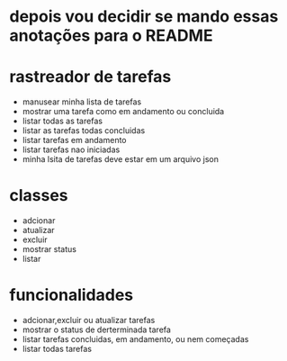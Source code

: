 # depois vou decidir se mando essas anotações para o README

# rastreador de tarefas
- manusear minha lista de tarefas
- mostrar uma tarefa como em andamento ou concluida
- listar todas as tarefas
- listar as tarefas todas concluidas
- listar tarefas em andamento
- listar tarefas nao iniciadas
- minha lsita de tarefas deve estar em um arquivo json

# classes 
- adcionar
- atualizar
- excluir
- mostrar status
- listar

# funcionalidades 
- adcionar,excluir ou atualizar tarefas
- mostrar o status de derterminada tarefa
- listar tarefas concluidas, em andamento, ou nem começadas
- listar todas tarefas